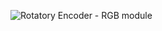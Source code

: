 ![Rotatory Encoder - RGB module](https://user-images.githubusercontent.com/106614143/224459124-1d7c5056-4cc2-451f-afd2-a8ad1e359b8a.png)
